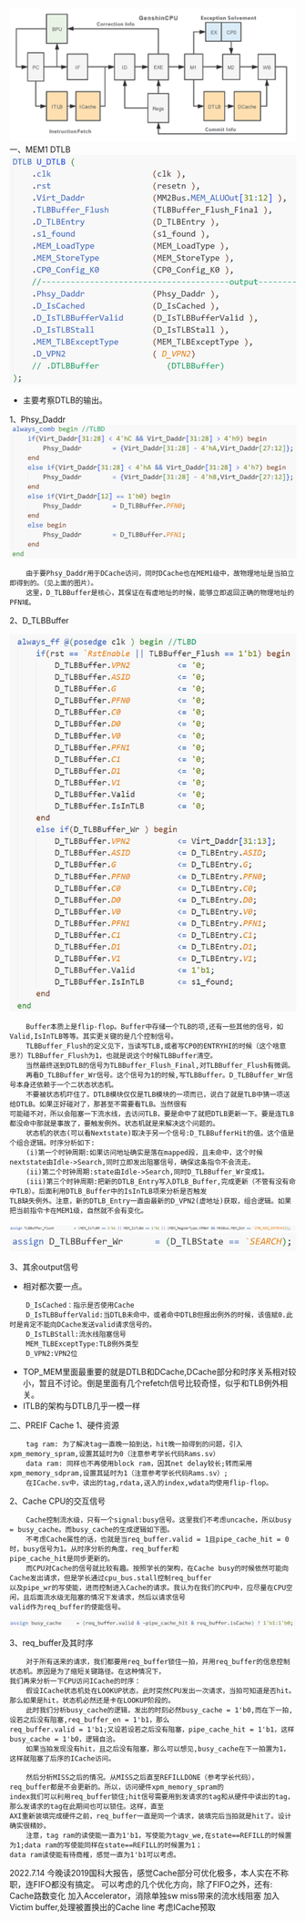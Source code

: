 ![七级流水线结构图.png](图片/七级流水线结构图.png)
一、MEM1 DTLB
![MEM1 DTLB.png](图片/MEM1%20DTLB.png)
- 主要考察DTLB的输出。

1、Phsy_Daddr
![Phsy_Daddr.png](图片/Phsy_Daddr.png)
```
    由于要Phsy_Daddr用于DCache访问，同时DCache也在MEM1级中，故物理地址是当拍立即得到的。（见上面的图片）。
    这里，D_TLBBuffer是核心，其保证在有虚地址的时候，能够立即返回正确的物理地址的PFN域。
```


2、D_TLBBuffer

![D_TLBBuffer.png](图片/D_TLBBuffer.png)
```
    Buffer本质上是flip-flop。Buffer中存储一个TLB的项,还有一些其他的信号，如Valid,IsInTLB等等。其实更关键的是几个控制信号。
    TLBBuffer_Flush的定义见下，当读写TLB,或者写CP0的ENTRYHI的时候（这个啥意思?）TLBBuffer_Flush为1，也就是说这个时候TLBBuffer清空。
    当然最终送到DTLB的信号为TLBBuffer_Flush_Final,对TLBBuffer_Flush有微调。
    再看D_TLBBuffer_Wr信号。这个信号为1的时候,写TLBBuffer。D_TLBBuffer_Wr信号本身还依赖于一个二状态状态机。
    不要被状态机吓住了。DTLB模块仅仅是TLB模块的一项而已，说白了就是TLB中猜一项送给DTLB。如果正好碰对了，那甚至不需要看TLB。当然很有
可能碰不对，所以会阻塞一下流水线，去访问TLB，要是命中了就把DTLB更新一下。要是连TLB都没命中那就是事故了，要触发例外。状态机就是来解决这个问题的。
    状态机的状态(可以看Nextstate)取决于另一个信号:D_TLBBufferHit的值。这个值是个组合逻辑。时序分析如下:
    (i)第一个时钟周期:如果访问地址确实是落在mapped段，且未命中，这个时候nextstate由Idle->Search,同时立即发出阻塞信号，确保这条指令不会流走。
    (ii)第二个时钟周期:state由Idle->Search,同时D_TLBBuffer_Wr变成1。
    (iii)第三个时钟周期:把新的DTLB_Entry写入DTLB_Buffer,完成更新（不管有没有命中TLB）。后面利用DTLB_Buffer中的IsInTLB项来分析是否触发
TLB缺失例外。注意，新的DTLB_Entry一直由最新的D_VPN2(虚地址)获取，组合逻辑。如果把当前指令卡在MEM1级，自然就不会有变化。
```
![TLBBuffer_Flush.png](图片/TLBBuffer_Flush.png)
![D_TLBBuffer_Wr.png](图片/D_TLBBuffer_Wr.png)

3、其余output信号

- 相对都次要一点。
```
    D_IsCached：指示是否使用Cache
    D_IsTLBBufferValid:当DTLB未命中，或者命中DTLB但报出例外的时候，该值赋0.此时是肯定不能向DCache发送valid请求信号的。
    D_IsTLBStall:流水线阻塞信号
    MEM_TLBExceptType:TLB例外类型
    D_VPN2:VPN2位
```

- TOP_MEM里面最重要的就是DTLB和DCache,DCache部分和时序关系相对较小，暂且不讨论。倒是里面有几个refetch信号比较奇怪，似乎和TLB例外相关。
- ITLB的架构与DTLB几乎一模一样

二、PREIF Cache
1、硬件资源
```
    tag ram: 为了解决tag一直晚一拍到达，hit晚一拍得到的问题，引入xpm_memory_spram,设置其延时为0（注意参考学长代码Rams.sv）
    data ram: 同样也不再使用block ram，因其net delay较长;转而采用xpm_memory_sdpram,设置其延时为1（注意参考学长代码Rams.sv）;
    在ICache.sv中，读出的tag,rdata,送入的index,wdata均使用flip-flop。
```

2、Cache CPU的交互信号
```
    Cache控制流水级，只有一个signal:busy信号。这里我们不考虑uncache，所以busy = busy_cache。而busy_cache的生成逻辑如下图。
    不考虑Cache属性的话，也就是当req_buffer.valid = 1且pipe_cache_hit = 0时，busy信号为1。从时序分析的角度，req_buffer和
pipe_cache_hit是同步更新的。
    而CPU对Cache的信号就比较有趣。按照学长的架构，在Cache busy的时候依然可能向Cache发出请求，但是学长通过cpu_bus.stall控制req_buffer
以及pipe_wr的写使能，进而控制进入Cache的请求。我认为在我们的CPU中，应尽量在CPU空闲，且后面流水级无阻塞的情况下发请求，然后以请求信号
valid作为req_buffer的使能信号。
```
![busy_cache.png](图片/busy_cache.png)

3、req_buffer及其时序
```
    对于所有送来的请求，我们都要用req_buffer锁住一拍，并用req_buffer的信息控制状态机。原因是为了缩短关键路径。在这种情况下，
我们再来分析一下CPU访问ICache的时序：
    假设ICache状态机处在LOOKUP状态，此时突然CPU发出一次请求，当拍可知道是否hit。那么如果是hit，状态机必然还是卡在LOOKUP阶段的。
    此时我们分析busy_cache的逻辑，发出的时刻必然busy_cache = 1'b0,而在下一拍,设若之后没有阻塞,req_buffer_en = 1'b1，那么
req_buffer.valid = 1'b1;又设若设若之后没有阻塞，pipe_cache_hit = 1'b1，这样busy_cache = 1'b0，逻辑自洽。
    如果当拍发现没有hit，且之后没有阻塞，那么可以想见,busy_cache在下一拍置为1，这样就阻塞了后序的ICache访问。
    
    然后分析MISS之后的情况。从MISS之后直至REFILLDONE（参考学长代码），req_buffer都是不会更新的。所以，访问硬件xpm_memory_spram的
index我们可以利用req_buffer锁住;hit信号需要用到发请求的tag和从硬件中读出的tag，那么发请求的tag在此期间也可以锁住。这样，直至
AXI重新装填完成硬件之前，req_buffer一直是同一个请求，装填完后当拍就是hit了。设计确实很精妙。
    注意，tag ram的读使能一直为1'b1，写使能为tagv_we,在state==REFILL的时候置为1;data ram的写使能同样在state==REFILL的时候置为1；
data ram读使能有待商榷，感觉一直为1'b1可以考虑。
```

2022.7.14
今晚读2019国科大报告，感觉Cache部分可优化极多，本人实在不称职，连FIFO都没有搞定。
可以考虑的几个优化方向，除了FIFO之外，还有:
Cache路数变化
加入Accelerator，消除单独sw miss带来的流水线阻塞
加入Victim buffer,处理被置换出的Cache line
考虑ICache预取